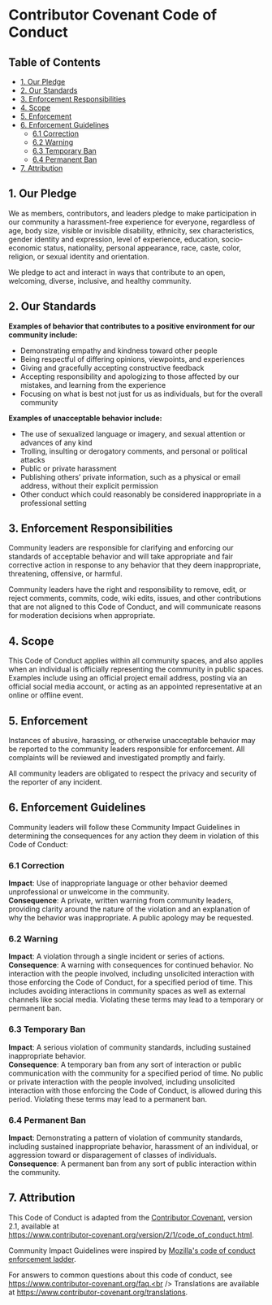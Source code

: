 # Contributor Covenant Code of Conduct

## Table of Contents

- [1. Our Pledge](#1-our-pledge)
- [2. Our Standards](#2-our-standards)
- [3. Enforcement Responsibilities](#3-enforcement-responsibilities)
- [4. Scope](#4-scope)
- [5. Enforcement](#5-enforcement)
- [6. Enforcement Guidelines](#6-enforcement-guidelines)
    - [6.1 Correction](#61-correction)
    - [6.2 Warning](#62-warning)
    - [6.3 Temporary Ban](#63-temporary-ban)
    - [6.4 Permanent Ban](#64-permanent-ban)
- [7. Attribution](#7-attribution)

## 1. Our Pledge

We as members, contributors, and leaders pledge to make participation in our community a harassment-free experience for everyone, regardless of age, body size, visible or invisible disability, ethnicity, sex characteristics, gender identity and expression, level of experience, education, socio-economic status, nationality, personal appearance, race, caste, color, religion, or sexual identity and orientation.

We pledge to act and interact in ways that contribute to an open, welcoming, diverse, inclusive, and healthy community.

## 2. Our Standards

**Examples of behavior that contributes to a positive environment for our community include:**

- Demonstrating empathy and kindness toward other people
- Being respectful of differing opinions, viewpoints, and experiences
- Giving and gracefully accepting constructive feedback
- Accepting responsibility and apologizing to those affected by our mistakes, and learning from the experience
- Focusing on what is best not just for us as individuals, but for the overall community

**Examples of unacceptable behavior include:**

- The use of sexualized language or imagery, and sexual attention or advances of any kind
- Trolling, insulting or derogatory comments, and personal or political attacks
- Public or private harassment
- Publishing others’ private information, such as a physical or email address, without their explicit permission
- Other conduct which could reasonably be considered inappropriate in a professional setting

## 3. Enforcement Responsibilities

Community leaders are responsible for clarifying and enforcing our standards of acceptable behavior and will take appropriate and fair corrective action in response to any behavior that they deem inappropriate, threatening, offensive, or harmful.

Community leaders have the right and responsibility to remove, edit, or reject comments, commits, code, wiki edits, issues, and other contributions that are not aligned to this Code of Conduct, and will communicate reasons for moderation decisions when appropriate.

## 4. Scope

This Code of Conduct applies within all community spaces, and also applies when an individual is officially representing the community in public spaces. Examples include using an official project email address, posting via an official social media account, or acting as an appointed representative at an online or offline event.

## 5. Enforcement

Instances of abusive, harassing, or otherwise unacceptable behavior may be reported to the community leaders responsible for enforcement. All complaints will be reviewed and investigated promptly and fairly.

All community leaders are obligated to respect the privacy and security of the reporter of any incident.

## 6. Enforcement Guidelines

Community leaders will follow these Community Impact Guidelines in determining the consequences for any action they deem in violation of this Code of Conduct:

### 6.1 Correction
**Impact**: Use of inappropriate language or other behavior deemed unprofessional or unwelcome in the community.  
**Consequence**: A private, written warning from community leaders, providing clarity around the nature of the violation and an explanation of why the behavior was inappropriate. A public apology may be requested.

### 6.2 Warning
**Impact**: A violation through a single incident or series of actions.  
**Consequence**: A warning with consequences for continued behavior. No interaction with the people involved, including unsolicited interaction with those enforcing the Code of Conduct, for a specified period of time. This includes avoiding interactions in community spaces as well as external channels like social media. Violating these terms may lead to a temporary or permanent ban.

### 6.3 Temporary Ban
**Impact**: A serious violation of community standards, including sustained inappropriate behavior.  
**Consequence**: A temporary ban from any sort of interaction or public communication with the community for a specified period of time. No public or private interaction with the people involved, including unsolicited interaction with those enforcing the Code of Conduct, is allowed during this period. Violating these terms may lead to a permanent ban.

### 6.4 Permanent Ban
**Impact**: Demonstrating a pattern of violation of community standards, including sustained inappropriate behavior, harassment of an individual, or aggression toward or disparagement of classes of individuals.  
**Consequence**: A permanent ban from any sort of public interaction within the community.

## 7. Attribution

This Code of Conduct is adapted from the [Contributor Covenant](https://www.contributor-covenant.org), version 2.1, available at  
https://www.contributor-covenant.org/version/2/1/code_of_conduct.html.

Community Impact Guidelines were inspired by [Mozilla's code of conduct enforcement ladder](https://github.com/mozilla/diversity).

For answers to common questions about this code of conduct, see  
https://www.contributor-covenant.org/faq.<br />
Translations are available at https://www.contributor-covenant.org/translations.